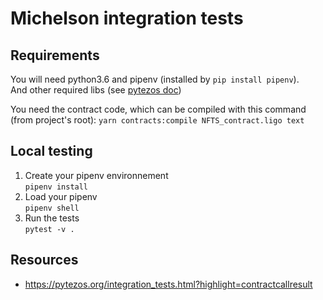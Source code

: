 # Michelson integration tests

## Requirements

You will need python3.6 and pipenv (installed by `pip install pipenv`).  
And other required libs (see [pytezos doc](https://pytezos.org/quick_start.html))

You need the contract code, which can be compiled with this command
(from project's root): `yarn contracts:compile NFTS_contract.ligo text`

## Local testing

1.  Create your pipenv environnement  
    `pipenv install`
2.  Load your pipenv  
    `pipenv shell`
3.  Run the tests  
    `pytest -v .`

## Resources

-   https://pytezos.org/integration_tests.html?highlight=contractcallresult
